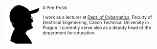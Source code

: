 <img style="float: left;" src="/assets/PP_Silhouette_sq.png" alt="Petr Pošík's photo" width="25%"/>
# Petr Pošík

I work as a lecturer at [Dept. of Cybernetics](https://cyber.felk.cvut.cz), Faculty of Electrical Engineering, Czech Technical University in Prague. I currently serve also as a deputy head of the department for education.
